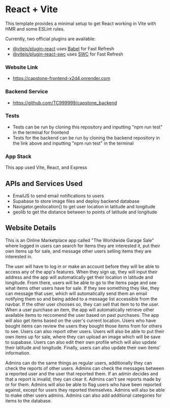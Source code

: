 # React + Vite

This template provides a minimal setup to get React working in Vite with HMR and some ESLint rules.

Currently, two official plugins are available:

- [@vitejs/plugin-react](https://github.com/vitejs/vite-plugin-react/blob/main/packages/plugin-react/README.md) uses [Babel](https://babeljs.io/) for Fast Refresh
- [@vitejs/plugin-react-swc](https://github.com/vitejs/vite-plugin-react-swc) uses [SWC](https://swc.rs/) for Fast Refresh

### Website Link

- https://capstone-frontend-x2d4.onrender.com

### Backend Service

- https://github.com/TC999999/capstone_backend

### Tests

- Tests can be run by cloning this repository and inputting "npm run test" in the terminal for frontend
- Tests for the backend can be run by cloning the backend repository in the link above and inputting "npm run test" in the terminal

### App Stack

This app used Vite, React, and Express

## APIs and Services Used

- EmailJS to send email notifications to users
- Supabase to store image files and deploy backend database
- Navigator.geolocation() to get user location in latitude and longitude
- geolib to get the distance between to points of latitude and longitude

## Website Details

This is an Online Marketplace app called "The Worldwide Garage Sale" where logged in users can search for items they are interested it, put their own items up for sale, and message other users selling items they are interested in.

The user will have to log in or make an account before they will be able to access any of the app's features. When they sign up, they will input their address and the app will automatically get their location in latitude and longitude. From there, users will be able to go to the items page and see what items other users have for sale. If they see something they like, they can message that user, which will automatically send them an email notifying them so and being added to a message list accessible from the navbar. If the other user chooses so, they can sell that item to to the user. When a user purchase an item, the app will automatically retrieve other available items to reccomend the user based on past purchases. The app will also get items based on the user's current location. Users who have bought items can review the users they bought those items from for others to see. Users can also report other users. Users will also be able to put their own items up for sale, where they can upload an image which will be save to supabase. Users can also edit their own profile which will also update their latitude and longitude. Finally, users can also update their own items' information.

Admins can do the same things as regular users, additionally they can check the reports of other users.
Admins can check the messages between a reported user and the user that reported them. If an admin decides and that a report is invalid, they can clear it. Admins can't see reports made by or for them. Admins will also be able to flag users who have been reported against, except for users they reported themselves. Admins will also be able to make other users admins. Admins can also add additional categories for items to the database.
